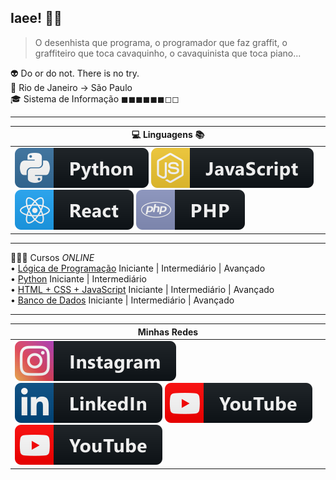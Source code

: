 ## Iaee! 🖖🏾 

> O desenhista que programa, o programador que faz graffit, o graffiteiro que toca cavaquinho, o cavaquinista que toca piano...

👽 Do or do not. There is no try.<br/>
📌 Rio de Janeiro → São Paulo<br/>
🎓 Sistema de Informação ◼◼◼◼◼◼◻◻

<hr/>

| 💻 Linguagens 📚| 
|--|
| ![python](https://github.com/MikeCodesDotNET/ColoredBadges/raw/master/svg/dev/languages/python.svg)   ![js](https://github.com/MikeCodesDotNET/ColoredBadges/raw/master/svg/dev/languages/js.svg)   ![react](https://github.com/MikeCodesDotNET/ColoredBadges/raw/master/svg/dev/frameworks/react.svg)  ![php](https://github.com/MikeCodesDotNET/ColoredBadges/raw/master/svg/dev/languages/php.svg) |

<hr/>

👨🏾‍🏫 Cursos *ONLINE*<br/>
      • [Lógica de Programação](https://www.treinaweb.com.br/) Iniciante | Intermediário | Avançado<br/>
      • [Python](https://www.treinaweb.com.br/) Iniciante | Intermediário<br/> 
      • [HTML + CSS + JavaScript](https://www.treinaweb.com.br/) Iniciante | Intermediário | Avançado<br/>
      • [Banco de Dados](https://www.treinaweb.com.br/) Iniciante | Intermediário | Avançado


<hr/>

| Minhas Redes |  
|--|
| [![instagram](https://github.com/MikeCodesDotNET/ColoredBadges/raw/master/svg/social/instagram.svg)](https://instagram.com/ebony.programador/) [![linkedin](https://github.com/MikeCodesDotNET/ColoredBadges/raw/master/svg/social/linkedin.svg)](https://www.linkedin.com/in/leonardo-alves-7b5aa5152/) [![youtube](https://github.com/MikeCodesDotNET/ColoredBadges/raw/master/svg/streaming/youtube.svg)](https://www.youtube.com/channel/UC8fRZfYGd21_D8DwuEcFuHw)[ ![youtube](https://github.com/MikeCodesDotNET/ColoredBadges/raw/master/svg/streaming/youtube.svg)](https://www.youtube.com/channel/UCgMsaDIka3GpY3GSKSnUNZg)| 


